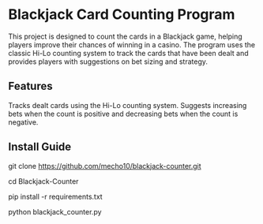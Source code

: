 # Blackjack Card Counting Program
This project is designed to count the cards in a Blackjack game, helping 
players improve their chances of winning in a casino.
The program uses the classic Hi-Lo counting system to track the cards that 
have been dealt and provides players with suggestions on bet sizing and 
strategy.

## Features
Tracks dealt cards using the Hi-Lo counting system.
Suggests increasing bets when the count is positive and decreasing bets 
when the count is negative.

## Install Guide
git clone https://github.com/mecho10/blackjack-counter.git

cd Blackjack-Counter

pip install -r requirements.txt

python blackjack_counter.py





